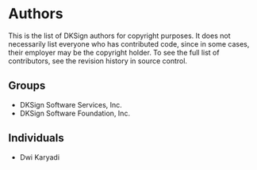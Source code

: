 Authors
=======

This is the list of DKSign authors for copyright purposes.
It does not necessarily list everyone who has contributed code,
since in some cases, their employer may be the copyright holder.
To see the full list of contributors, see the revision history in
source control.

Groups
------

 * DKSign Software Services, Inc.
 * DKSign Software Foundation, Inc.

Individuals
-----------

 * Dwi Karyadi